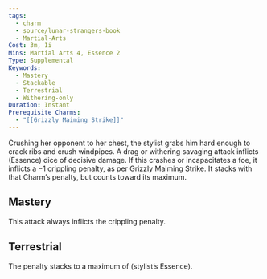 ```yaml
---
tags:
  - charm
  - source/lunar-strangers-book
  - Martial-Arts
Cost: 3m, 1i
Mins: Martial Arts 4, Essence 2
Type: Supplemental
Keywords:
  - Mastery
  - Stackable
  - Terrestrial
  - Withering-only
Duration: Instant
Prerequisite Charms:
  - "[[Grizzly Maiming Strike]]"
---
```

Crushing her opponent to her chest, the stylist grabs him hard enough to crack ribs and crush windpipes.
A drag or withering savaging attack inflicts (Essence) dice of decisive damage. If this crashes or incapacitates a foe, it inflicts a −1 crippling penalty, as per Grizzly Maiming Strike. It stacks with that Charm’s penalty, but counts toward its maximum.
## Mastery
This attack always inflicts the crippling penalty.
## Terrestrial
The penalty stacks to a maximum of (stylist’s Essence).